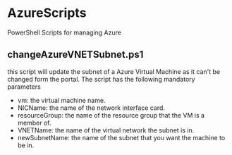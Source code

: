 # AzureScripts
PowerShell Scripts for managing Azure

## changeAzureVNETSubnet.ps1
this script will update the subnet of a Azure Virtual Machine as it can't be changed form the portal. The script has the following mandatory parameters
  * vm: the virtual machine name.
  * NICName: the name of the network interface card.
  * resourceGroup: the name of the resource group that the VM is a member of.
  * VNETName: the name of the virtual network the subnet is in.
  * newSubnetName: the name of the subnet that you want the machine to be in.
